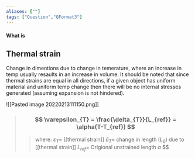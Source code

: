 ```yaml
---
aliases: [""]
tags: ["Question","QFormat3"]
---
```


#### What is
## Thermal strain
Change in dimentions due to change in temerature, where an increase in temp usually resaults in an increase in volume.
It should be noted that since thermal strains are equal in all directions, if a given object has uniform material and uniform temp change then there will be no internal stresses generated (assuming expansion is not hindered). 

![[Pasted image 20220213111150.png]]

> ### $$ \varepsilon_{T} = \frac{\delta_{T}}{L_{ref}} = \alpha(T-T_{ref}) $$ 
>> where:
>> $\varepsilon_{T}=$ [[thermal strain]] 
>> $\delta_{T}=$ change in length ($L_{0}$) due to [[thermal strain]]
>> $L_{ref}=$ Origional unstrained length
>> $\alpha$
>> $$
